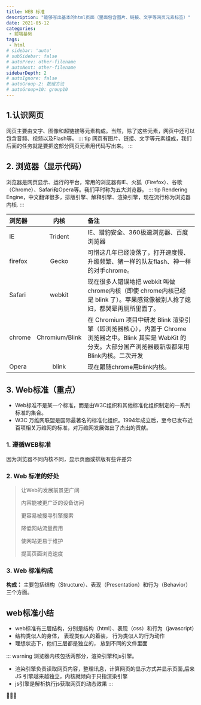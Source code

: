 ```yaml
---
title: WEB 标准
description: "能够写出基本的html页面（里面包含图片、链接、文字等网页元素标签）"
date: 2021-05-12
categories:
 - 前端基础
tags:
 - html
# sidebar: 'auto'
# subSidebar: false
# autoPrev: other-filename
# autoNext: other-filename
sidebarDepth: 2
# autoIgnore: false
# autoGroup-2: 数组方法
# autoGroup+10: group10
---
```


## 1.认识网页
网页主要由文字、图像和超链接等元素构成。当然，除了这些元素，网页中还可以包含音频、视频以及Flash等。
::: tip
网页有图片、链接、文字等元素组成，我们后面的任务就是要把这部分网页元素用代码写出来。
:::
## 2. 浏览器（显示代码）
浏览器是网页显示、运行的平台，常用的浏览器有IE、火狐（Firefox）、谷歌（Chrome）、Safari和Opera等。我们平时称为五大浏览器。
::: tip
Rendering Engine，中文翻译很多，排版引擎、解释引擎、渲染引擎，现在流行称为浏览器内核.
:::

| 浏览器  |      内核      | 备注                                                         |
| :------ | :------------: | :----------------------------------------------------------- |
| IE      |    Trident     | IE、猎豹安全、360极速浏览器、百度浏览器                      |
| firefox |     Gecko      | 可惜这几年已经没落了，打开速度慢、升级频繁、猪一样的队友flash、神一样的对手chrome。 |
| Safari  |     webkit     | 现在很多人错误地把 webkit 叫做 chrome内核（即使 chrome内核已经是 blink 了）。苹果感觉像被别人抢了媳妇，都哭晕再厕所里面了。 |
| chrome  | Chromium/Blink | 在 Chromium 项目中研发 Blink 渲染引擎（即浏览器核心），内置于 Chrome 浏览器之中。Blink 其实是 WebKit 的分支。大部分国产浏览器最新版都采用Blink内核。二次开发 |
| Opera   |     blink      | 现在跟随chrome用blink内核。                                  |
## 3. Web标准（重点）
+ Web标准不是某一个标准，而是由W3C组织和其他标准化组织制定的一系列标准的集合。
+ W3C 万维网联盟是国际最著名的标准化组织。1994年成立后，至今已发布近百项相关万维网的标准，对万维网发展做出了杰出的贡献。
### 1. 遵循WEB标准

因为浏览器不同内核不同，显示页面或排版有些许差异

### 2. Web 标准的好处

> 让Web的发展前景更广阔 
>
> 内容能被更广泛的设备访问
>
> 更容易被搜寻引擎搜索
>
> 降低网站流量费用
>
> 使网站更易于维护
>
> 提高页面浏览速度

### 3. Web 标准构成

**构成：** 主要包括结构（Structure）、表现（Presentation）和行为（Behavior）三个方面。

## web标准小结
* web标准有三层结构，分别是结构（html）、表现（css）和行为（javascript）  
* 结构类似人的身体， 表现类似人的着装， 行为类似人的行为动作
* 理想状态下，他们三层都是独立的， 放到不同的文件里面

::: warning
浏览器内核包括两部分，渲染引擎和js引擎。
+ 渲染引擎负责读取网页内容，整理讯息，计算网页的显示方式并显示页面,后来 JS 引擎越来越独立，内核就倾向于只指渲染引擎
+ js引擎是解析执行js获取网页的动态效果
:::

:peach::peach::peach: